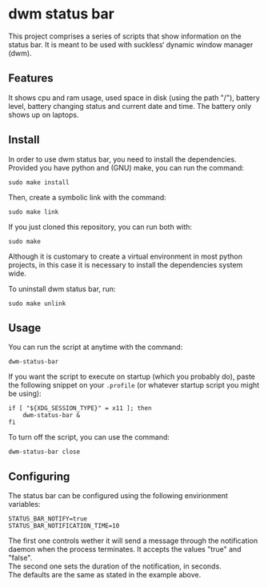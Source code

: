 # dwm status bar

This project comprises a series of scripts that show information on the status
bar. It is meant to be used with suckless‘ dynamic window manager (dwm).

## Features

It shows cpu and ram usage, used space in disk (using the path "/"), battery
level, battery changing status and current date and time. The battery only shows
up on laptops.

## Install

In order to use dwm status bar, you need to install the dependencies. Provided
you have python and (GNU) make, you can run the command:
```
sudo make install
```
Then, create a symbolic link with the command:
```
sudo make link
```
If you just cloned this repository, you can run both with:
```
sudo make
```
Although it is customary to create a virtual environment in most python
projects, in this case it is necessary to install the dependencies system wide.

To uninstall dwm status bar, run:
```
sudo make unlink
```

## Usage

You can run the script at anytime with the command:
```
dwm-status-bar
```
If you want the script to execute on startup (which you probably do), paste the
following snippet on your `.profile` (or whatever startup script you might be
using):
```
if [ "${XDG_SESSION_TYPE}" = x11 ]; then
	dwm-status-bar &
fi
```
To turn off the script, you can use the command:
```
dwm-status-bar close
```

## Configuring

The status bar can be configured using the following envirionment variables:
```
STATUS_BAR_NOTIFY=true
STATUS_BAR_NOTIFICATION_TIME=10
```
The first one controls wether it will send a message through the notification
daemon when the process terminates. It accepts the values "true" and "false".  
The second one sets the duration of the notification, in seconds.  
The defaults are the same as stated in the example above.
